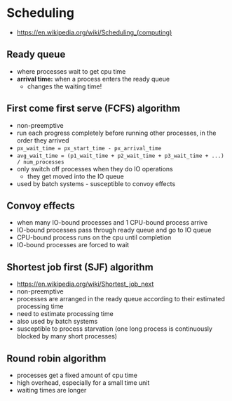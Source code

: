 # Scheduling
- https://en.wikipedia.org/wiki/Scheduling_(computing)

## Ready queue
- where processes wait to get cpu time
- **arrival time:** when a process enters the ready queue
    - changes the waiting time!

## First come first serve (FCFS) algorithm
- non-preemptive
- run each progress completely before running other processes, in the order they arrived
- `px_wait_time = px_start_time - px_arrival_time`
- `avg_wait_time = (p1_wait_time + p2_wait_time + p3_wait_time + ...) / num_processes`
- only switch off processes when they do IO operations
    - they get moved into the IO queue
- used by batch systems - susceptible to convoy effects

## Convoy effects
- when many IO-bound processes and 1 CPU-bound process arrive
- IO-bound processes pass through ready queue and go to IO queue
- CPU-bound process runs on the cpu until completion
- IO-bound processes are forced to wait

## Shortest job first (SJF) algorithm
- https://en.wikipedia.org/wiki/Shortest_job_next
- non-preemptive
- processes are arranged in the ready queue according to their estimated processing time
- need to estimate processing time
- also used by batch systems
- susceptible to process starvation (one long process is continuously blocked by many short processes)

## Round robin algorithm
- processes get a fixed amount of cpu time
- high overhead, especially for a small time unit
- waiting times are longer
